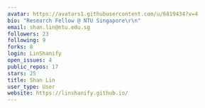 ```yaml
---
avatar: https://avatars1.githubusercontent.com/u/6819434?v=4
bio: "Research Fellow @ NTU Singapore\r\n"
email: shan.lin@ntu.edu.sg
followers: 23
following: 9
forks: 8
login: LinShanify
open_issues: 4
public_repos: 17
stars: 25
title: Shan Lin
user_type: User
website: https://linshanify.github.io/
---
```

